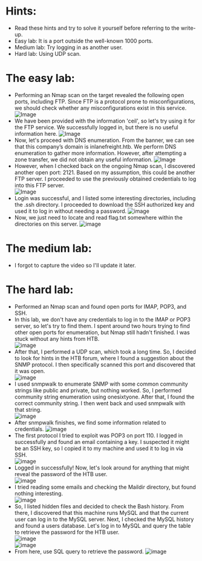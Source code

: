 # Hints:
- Read these hints and try to solve it yourself before referring to the write-up. <br>
- Easy lab: It is a port outside the well-known 1000 ports. <br>
- Medium lab: Try logging in as another user. <br>
- Hard lab: Using UDP scan. <br>
# The easy lab:
- Performing an Nmap scan on the target revealed the following open ports, including FTP. Since FTP is a protocol prone to misconfigurations, we should check whether any misconfigurations exist in this service.
 ![Image](https://github.com/user-attachments/assets/c60a1d35-8a13-43f8-821c-b95088aabdf0) <br>
- We have been provided with the information 'ceil', so let's try using it for the FTP service. We successfully logged in, but there is no useful information here.
 ![Image](https://github.com/user-attachments/assets/59a45c08-e0c3-400c-b10d-4db72e312897)
 - Now, let's proceed with DNS enumeration. From the banner, we can see that this company’s domain is inlanefreight.htb. We perform DNS enumeration to gather more information. However, after attempting a zone transfer, we did not obtain any useful information.
 ![Image](https://github.com/user-attachments/assets/e74f4266-f897-4c3f-b7bb-afe6f0e4b57d) <br>
 - However, when I checked back on the ongoing Nmap scan, I discovered another open port: 2121. Based on my assumption, this could be another FTP server. I proceeded to use the previously obtained credentials to log into this FTP server. <br>
 ![Image](https://github.com/user-attachments/assets/5523f368-e9ce-47de-8039-60ec8fd463e3) <br>
 - Login was successful, and I listed some interesting directories, including the .ssh directory. I proceeded to download the SSH authorized key and used it to log in without needing a password.
 ![image](https://github.com/user-attachments/assets/74f6ae90-728c-47fc-a9de-edae754829b3) <br>
 - Now, we just need to locate and read flag.txt somewhere within the directories on this server.
 ![image](https://github.com/user-attachments/assets/3bda6cb3-529b-4a14-9e15-c8017a42599c) <br>
 # The medium lab:
 - I forgot to capture the video so I'll update it later.
 # The hard lab:
 - Performed an Nmap scan and found open ports for IMAP, POP3, and SSH.
 - In this lab, we don't have any credentials to log in to the IMAP or POP3 server, so let's try to find them. I spent around two hours trying to find other open ports for enumeration, but Nmap still hadn't finished. I was stuck without any hints from HTB. <br>
 ![image](https://github.com/user-attachments/assets/4dc4d40f-c7f4-479a-9729-8dc7789916fa) <br>
 - After that, I performed a UDP scan, which took a long time. So, I decided to look for hints in the HTB forum, where I found a suggestion about the SNMP protocol. I then specifically scanned this port and discovered that it was open. <br>
 ![image](https://github.com/user-attachments/assets/07ef55e8-de35-4bc4-948f-4faa30025dad) <br>
 - I used snmpwalk to enumerate SNMP with some common community strings like public and private, but nothing worked. So, I performed community string enumeration using onesixtyone. After that, I found the correct community string. I then went back and used snmpwalk with that string. <br>
 ![image](https://github.com/user-attachments/assets/8e628f48-7c61-40d7-b792-c3a306825f42) <br>
 - After snmpwalk finishes, we find some information related to credentials.
 ![image](https://github.com/user-attachments/assets/0196dc6e-00bb-4c6d-ad7d-a32975f06a8c) <br>
 - The first protocol I tried to exploit was POP3 on port 110. I logged in successfully and found an email containing a key. I suspected it might be an SSH key, so I copied it to my machine and used it to log in via SSH. <br>
 ![image](https://github.com/user-attachments/assets/b3147df9-1ef4-413a-b97f-b8c049812bf6) <br>
 - Logged in successfully! Now, let's look around for anything that might reveal the password of the HTB user. <br>
 ![image](https://github.com/user-attachments/assets/89e6f861-f26d-49af-b392-8c8cbcf23c7c) <br>
 - I tried reading some emails and checking the Maildir directory, but found nothing interesting. <br>
 ![image](https://github.com/user-attachments/assets/d2cd1fcc-0b09-496c-a99b-aa00fde42879) <br>
 - So, I listed hidden files and decided to check the Bash history. From there, I discovered that this machine runs MySQL and that the current user can log in to the MySQL server. Next, I checked the MySQL history and found a users database. Let's log in to MySQL and query the table to retrieve the password for the HTB user. <br>
 ![image](https://github.com/user-attachments/assets/afae2c17-df52-4167-b2c7-32a9bfd60929) <br>
 ![image](https://github.com/user-attachments/assets/05a1d20c-7f0d-4ad2-a3d9-083a5d8b99db) <br>
 - From here, use SQL query to retrieve the password.
 ![image](https://github.com/user-attachments/assets/6cc80a20-76e9-493a-bfb8-d7bbe04a1c3c) <br>









 



